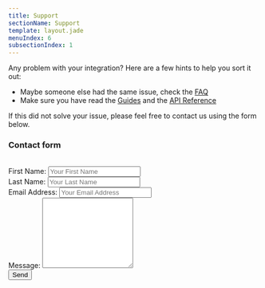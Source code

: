 ```yaml
---
title: Support
sectionName: Support
template: layout.jade
menuIndex: 6
subsectionIndex: 1
---
```


Any problem with your integration? Here are a few hints to help you sort it out:

* Maybe someone else had the same issue, check the [FAQ](/guide/faq)
* Make sure you have read the [Guides](/guides) and the [API Reference](/api)

If this did not solve your issue, please feel free to contact us using the form below.


### Contact form
<br/>
<form>
  <div class="col-md-4">
    <div class="form-group">
      <label>First Name:</label>
      <input class="form-control" placeholder="Your First Name" type="text"/>
    </div>
    <div class="form-group">
      <label>Last Name:</label>
      <input class="form-control" placeholder="Your Last Name" type="text"/>
    </div>
    <div class="form-group">
      <label>Email Address:</label>
      <input class="form-control" placeholder="Your Email Address" type="text"/>
    </div>
  </div>
  <div class="col-md-8">
    <div class="form-group">
      <label>Message:</label> 
      <textarea class="form-control input-xlarge" id="message" name="message"rows="9"></textarea>
    </div>
  </div>
  <button class="btn btn-primary pull-right" type="submit">Send</button>
</form>